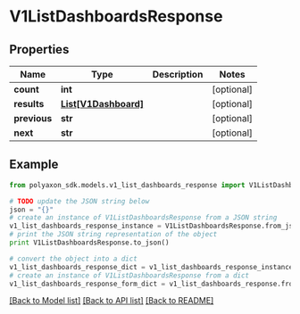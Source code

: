 # V1ListDashboardsResponse


## Properties
Name | Type | Description | Notes
------------ | ------------- | ------------- | -------------
**count** | **int** |  | [optional] 
**results** | [**List[V1Dashboard]**](V1Dashboard.md) |  | [optional] 
**previous** | **str** |  | [optional] 
**next** | **str** |  | [optional] 

## Example

```python
from polyaxon_sdk.models.v1_list_dashboards_response import V1ListDashboardsResponse

# TODO update the JSON string below
json = "{}"
# create an instance of V1ListDashboardsResponse from a JSON string
v1_list_dashboards_response_instance = V1ListDashboardsResponse.from_json(json)
# print the JSON string representation of the object
print V1ListDashboardsResponse.to_json()

# convert the object into a dict
v1_list_dashboards_response_dict = v1_list_dashboards_response_instance.to_dict()
# create an instance of V1ListDashboardsResponse from a dict
v1_list_dashboards_response_form_dict = v1_list_dashboards_response.from_dict(v1_list_dashboards_response_dict)
```
[[Back to Model list]](../README.md#documentation-for-models) [[Back to API list]](../README.md#documentation-for-api-endpoints) [[Back to README]](../README.md)


